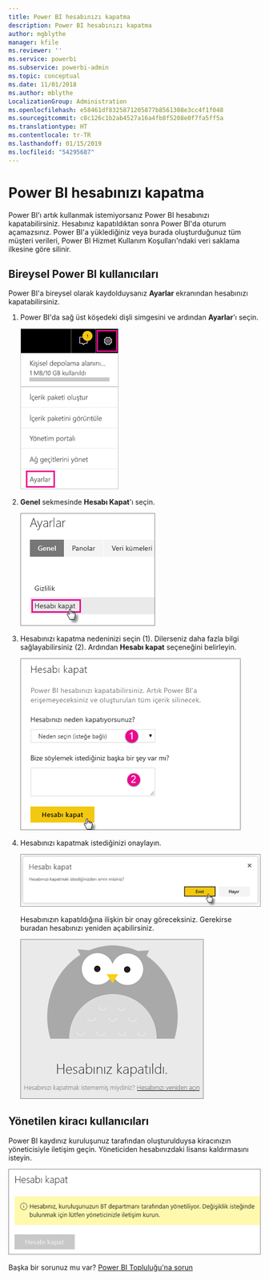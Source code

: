 ```yaml
---
title: Power BI hesabınızı kapatma
description: Power BI hesabınızı kapatma
author: mgblythe
manager: kfile
ms.reviewer: ''
ms.service: powerbi
ms.subservice: powerbi-admin
ms.topic: conceptual
ms.date: 11/01/2018
ms.author: mblythe
LocalizationGroup: Administration
ms.openlocfilehash: e58461df8325871205877b8561308e3cc4f1f048
ms.sourcegitcommit: c8c126c1b2ab4527a16a4fb8f5208e0f7fa5ff5a
ms.translationtype: HT
ms.contentlocale: tr-TR
ms.lasthandoff: 01/15/2019
ms.locfileid: "54295687"
---
```

# <a name="closing-your-power-bi-account"></a>Power BI hesabınızı kapatma

Power BI'ı artık kullanmak istemiyorsanız Power BI hesabınızı kapatabilirsiniz.  Hesabınız kapatıldıktan sonra Power BI'da oturum açamazsınız. Power BI'a yüklediğiniz veya burada oluşturduğunuz tüm müşteri verileri, Power BI Hizmet Kullanım Koşulları'ndaki veri saklama ilkesine göre silinir.

## <a name="individual-power-bi-users"></a>Bireysel Power BI kullanıcıları

Power BI'a bireysel olarak kaydolduysanız **Ayarlar** ekranından hesabınızı kapatabilirsiniz.

1. Power BI'da sağ üst köşedeki dişli simgesini ve ardından **Ayarlar**'ı seçin.

    ![Ayarlar](media/service-admin-closing-your-account/closeaccount-settings.png)

1. **Genel** sekmesinde **Hesabı Kapat**'ı seçin.

    ![Hesabı kapat](media/service-admin-closing-your-account/closeaccount-settings2.png)

1. Hesabınızı kapatma nedeninizi seçin (1). Dilerseniz daha fazla bilgi sağlayabilirsiniz (2). Ardından **Hesabı kapat** seçeneğini belirleyin.

    ![Bir neden seçin](media/service-admin-closing-your-account/closeaccount-settings3.png)

1. Hesabınızı kapatmak istediğinizi onaylayın.

    ![Kapatma işlemini onaylayın](media/service-admin-closing-your-account/closeaccount-settings4.png)

    Hesabınızın kapatıldığına ilişkin bir onay göreceksiniz. Gerekirse buradan hesabınızı yeniden açabilirsiniz.

    ![Hesap onayı](media/service-admin-closing-your-account/closeaccount-settings5.png)

## <a name="managed-tenant-users"></a>Yönetilen kiracı kullanıcıları

Power BI kaydınız kuruluşunuz tarafından oluşturulduysa kiracınızın yöneticisiyle iletişim geçin. Yöneticiden hesabınızdaki lisansı kaldırmasını isteyin.

![Yönetilen hesabı kapatma](media/service-admin-closing-your-account/closeaccountmanaged.png)

Başka bir sorunuz mu var? [Power BI Topluluğu'na sorun](http://community.powerbi.com/)